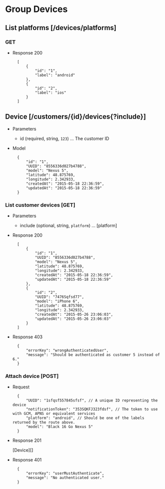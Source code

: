 # Group Devices

## List platforms [/devices/platforms]

### GET

+ Response 200

        [
            {
                "id": "1",
                "label": "android"
            },
            {
                "id": "2",
                "label": "ios"
            }
        ]

## Device [/customers/{id}/devices{?include}]

+ Parameters

    + id (required, string, `123`) ... The customer ID

+ Model

        {
            "id": "1",
            "UUID": "8556336d027b4788",
            "model": "Nexus 5",
            "latitude": 48.875769,
            "longitude": 2.342933,
            "createdAt": "2015-05-18 22:36:59",
            "updatedAt": "2015-05-18 22:36:59"
        }

### List customer devices [GET]


+ Parameters

    + include (optional, string, `platform`) ... [platform]

+ Response 200

        [
            {
                "id": "1",
                "UUID": "8556336d027b4788",
                "model": "Nexus 5",
                "latitude": 48.875769,
                "longitude": 2.342933,
                "createdAt": "2015-05-18 22:36:59",
                "updatedAt": "2015-05-18 22:36:59"
            },
            {
                "id": "2",
                "UUID": "7476Sqfsd77",
                "model": "iPhone 6",
                "latitude": 48.875769,
                "longitude": 2.342933,
                "createdAt": "2015-05-26 23:06:03",
                "updatedAt": "2015-05-26 23:06:03"
            }
        ]

+ Response 403

        {
            "errorKey": "wrongAuthenticatedUser",
            "message": "Should be authenticated as customer 5 instead of 6."
        }

### Attach device [POST]

+ Request

        {
            "UUID": "1sfqsf557845sfsf", // A unique ID representing the device
            "notificationToken": "353SQKFJ323fdsf", // The token to use with GCM, APNS or equivalent services
            "platform": "android", // Should be one of the labels returned by the route above.
            "model": "Black 16 Go Nexus 5"
        }

+ Response 201

    [Device][]

+ Response 401

        {
            "errorKey": "userMustAuthenticate",
            "message": "No authenticated user."
        }

